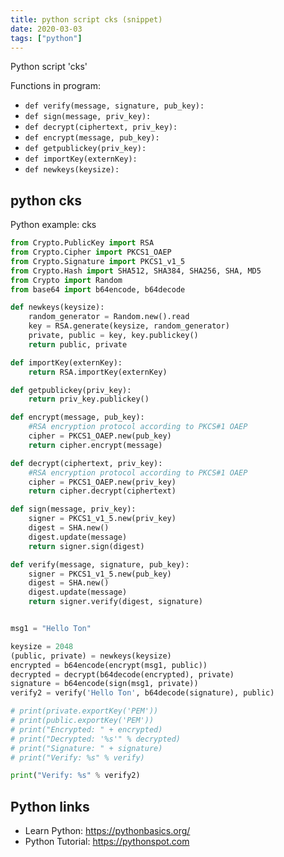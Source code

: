 ```yaml
---
title: python script cks (snippet)
date: 2020-03-03
tags: ["python"]
---
```

Python script 'cks'

Functions in program: 
* `def verify(message, signature, pub_key):`
* `def sign(message, priv_key):`
* `def decrypt(ciphertext, priv_key):`
* `def encrypt(message, pub_key):`
* `def getpublickey(priv_key):`
* `def importKey(externKey):`
* `def newkeys(keysize):`

## python cks

Python example: cks

```python
from Crypto.PublicKey import RSA
from Crypto.Cipher import PKCS1_OAEP
from Crypto.Signature import PKCS1_v1_5
from Crypto.Hash import SHA512, SHA384, SHA256, SHA, MD5
from Crypto import Random
from base64 import b64encode, b64decode

def newkeys(keysize):
    random_generator = Random.new().read
    key = RSA.generate(keysize, random_generator)
    private, public = key, key.publickey()
    return public, private

def importKey(externKey):
    return RSA.importKey(externKey)

def getpublickey(priv_key):
    return priv_key.publickey()

def encrypt(message, pub_key):
    #RSA encryption protocol according to PKCS#1 OAEP
    cipher = PKCS1_OAEP.new(pub_key)
    return cipher.encrypt(message)

def decrypt(ciphertext, priv_key):
    #RSA encryption protocol according to PKCS#1 OAEP
    cipher = PKCS1_OAEP.new(priv_key)
    return cipher.decrypt(ciphertext)

def sign(message, priv_key):
    signer = PKCS1_v1_5.new(priv_key)
    digest = SHA.new()
    digest.update(message)
    return signer.sign(digest)

def verify(message, signature, pub_key):
    signer = PKCS1_v1_5.new(pub_key)
    digest = SHA.new()
    digest.update(message)
    return signer.verify(digest, signature)


msg1 = "Hello Ton"

keysize = 2048
(public, private) = newkeys(keysize)
encrypted = b64encode(encrypt(msg1, public))
decrypted = decrypt(b64decode(encrypted), private)
signature = b64encode(sign(msg1, private))
verify2 = verify('Hello Ton', b64decode(signature), public)

# print(private.exportKey('PEM'))
# print(public.exportKey('PEM'))
# print("Encrypted: " + encrypted)
# print("Decrypted: '%s'" % decrypted)
# print("Signature: " + signature)
# print("Verify: %s" % verify)

print("Verify: %s" % verify2)

```

## Python links

- Learn Python: https://pythonbasics.org/
- Python Tutorial: https://pythonspot.com
